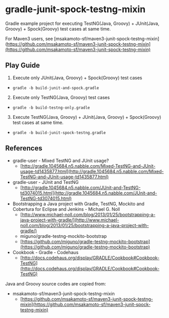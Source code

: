 gradle-junit-spock-testng-mixin
===============================

Gradle example project for executing TestNG(Java, Groovy) + JUnit(Java, Groovy) + Spock(Groovy) test cases at same time.

For Maven3 users, see [msakamoto-sf/maven3-junit-spock-testng-mixin](https://github.com/msakamoto-sf/maven3-junit-spock-testng-mixin](https://github.com/msakamoto-sf/maven3-junit-spock-testng-mixin)

Play Guide
----

1. Execute only JUnit(Java, Groovy) + Spock(Groovy) test cases
  * `gradle -b build-junit-and-spock.gradle`
2. Execute only TestNG(Java, Groovy) test cases
  * `gradle -b build-testng-only.gradle`
3. Execute TestNG(Java, Groovy) + JUnit(Java, Groovy) + Spock(Groovy) test cases at same time.
  * `gradle -b build-junit-spock-testng.gradle`

References
----

+ gradle-user - Mixed TestNG and JUnit usage?
  + [http://gradle.1045684.n5.nabble.com/Mixed-TestNG-and-JUnit-usage-td1435877.html](http://gradle.1045684.n5.nabble.com/Mixed-TestNG-and-JUnit-usage-td1435877.html)
+ gradle-user - JUnit and TestNG
  + [http://gradle.1045684.n5.nabble.com/JUnit-and-TestNG-td3074015.html](http://gradle.1045684.n5.nabble.com/JUnit-and-TestNG-td3074015.html)
+ Bootstrapping a Java project with Gradle, TestNG, Mockito and Cobertura for Eclipse and Jenkins - Michael G. Noll
  + [http://www.michael-noll.com/blog/2013/01/25/bootstrapping-a-java-project-with-gradle/](http://www.michael-noll.com/blog/2013/01/25/bootstrapping-a-java-project-with-gradle/)
  + miguno/gradle-testng-mockito-bootstrap
  + [https://github.com/miguno/gradle-testng-mockito-bootstrap](https://github.com/miguno/gradle-testng-mockito-bootstrap)
+ Cookbook - Gradle - Codehaus
  + [http://docs.codehaus.org/display/GRADLE/Cookbook#Cookbook-TestNG](http://docs.codehaus.org/display/GRADLE/Cookbook#Cookbook-TestNG)

Java and Groovy source codes are copied from:

+ msakamoto-sf/maven3-junit-spock-testng-mixin
  + [https://github.com/msakamoto-sf/maven3-junit-spock-testng-mixin](https://github.com/msakamoto-sf/maven3-junit-spock-testng-mixin)

